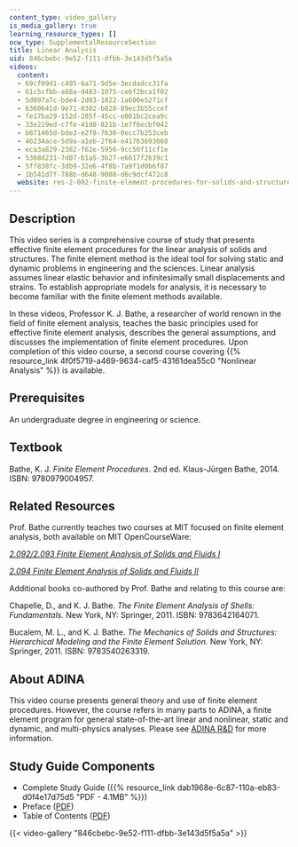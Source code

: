 ```yaml
---
content_type: video_gallery
is_media_gallery: true
learning_resource_types: []
ocw_type: SupplementalResourceSection
title: Linear Analysis
uid: 846cbebc-9e52-f111-dfbb-3e143d5f5a5a
videos:
  content:
  - 69cf09d1-c495-6a71-9d5e-3ecdadcc31fa
  - 61c5cfbb-a88a-d483-1075-ce6f2bca1f02
  - 5d897a7c-bde4-2d83-1822-1a600e5271cf
  - 6360641d-9e71-0302-b828-89ec3b55ccef
  - fe17ba29-152d-285f-45cc-e081bc2cea9c
  - 33e219ed-c7fe-41d8-821b-1e7f6ecbf042
  - b871465d-bde3-e2f8-7630-0ecc7b253ceb
  - 40234ace-5d9a-a1eb-2f64-e41763693660
  - eca3a829-2382-f62e-5956-9cc50f11cf1e
  - 5368d231-7d07-b1a5-3b27-e6617f2639c1
  - 5ff838fc-3db9-32e6-4f8b-7a9f1d0b6f87
  - 1b541d7f-788b-d648-9008-d6c9dcf472c8
  website: res-2-002-finite-element-procedures-for-solids-and-structures-spring-2010
---
```


Description
-----------

This video series is a comprehensive course of study that presents effective finite element procedures for the linear analysis of solids and structures. The finite element method is the ideal tool for solving static and dynamic problems in engineering and the sciences. Linear analysis assumes linear elastic behavior and infinitesimally small displacements and strains. To establish appropriate models for analysis, it is necessary to become familiar with the finite element methods available.

In these videos, Professor K. J. Bathe, a researcher of world renown in the field of finite element analysis, teaches the basic principles used for effective finite element analysis, describes the general assumptions, and discusses the implementation of finite element procedures. Upon completion of this video course, a second course covering {{% resource_link 4f0f5719-a469-9634-caf5-43161dea55c0 "Nonlinear Analysis" %}} is available.

Prerequisites
-------------

An undergraduate degree in engineering or science.

Textbook
--------

Bathe, K. J. _Finite Element Procedures_. 2nd ed. Klaus-Jürgen Bathe, 2014. ISBN: 9780979004957.

Related Resources
-----------------

Prof. Bathe currently teaches two courses at MIT focused on finite element analysis, both available on MIT OpenCourseWare:

[_2.092/2.093 Finite Element Analysis of Solids and Fluids I_](/courses/2-092-finite-element-analysis-of-solids-and-fluids-i-fall-2009)

[_2.094 Finite Element Analysis of Solids and Fluids II_](/courses/2-094-finite-element-analysis-of-solids-and-fluids-ii-spring-2011)

Additional books co-authored by Prof. Bathe and relating to this course are:

Chapelle, D., and K. J. Bathe. _The Finite Element Analysis of Shells: Fundamentals._ New York, NY: Springer, 2011. ISBN: 9783642164071.

Bucalem, M. L., and K. J. Bathe. _The Mechanics of Solids and Structures: Hierarchical Modeling and the Finite Element Solution._ New York, NY: Springer, 2011. ISBN: 9783540263319.

About ADINA
-----------

This video course presents general theory and use of finite element procedures. However, the course refers in many parts to ADINA, a finite element program for general state-of-the-art linear and nonlinear, static and dynamic, and multi-physics analyses. Please see [ADINA R&D](http://www.adina.com/) for more information.

Study Guide Components
----------------------

*   Complete Study Guide ({{% resource_link dab1968e-6c87-110a-eb83-d0f4e17d75d5 "PDF - 4.1MB" %}})
*   Preface ([PDF](/resources/res-2-002-finite-element-procedures-for-solids-and-structures-spring-2010/linear/MITRES2_002S10_preface.pdf))
*   Table of Contents ([PDF](/resources/res-2-002-finite-element-procedures-for-solids-and-structures-spring-2010/linear/MITRES2_002S10_toc.pdf))

{{< video-gallery "846cbebc-9e52-f111-dfbb-3e143d5f5a5a" >}}

